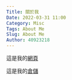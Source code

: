 ```yaml
---
Title: 關於我
Date: 2022-03-31 11:00
Category: Misc
Tags: About Me
Slug: About Me
Author: 40923218
---
```

這是我的<a href="https://40923218.github.io/cd2022/content/index.html">網頁</a>

這是我的<a href="https://github.com/40923218/cd2022">倉儲</a>


<!-- PELICAN_END_SUMMARY -->
